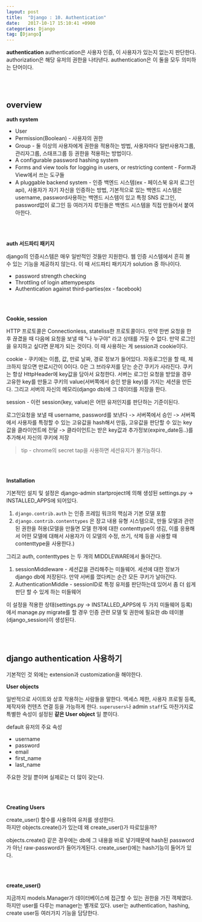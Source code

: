 ```yaml
---
layout: post
title:  "Django : 10. Authentication"
date:   2017-10-17 15:10:41 +0900
categories: Django
tag: [Django]
---
```


**authentication** authentication은 사용자 인증, 이 사용자가 있는지 없는지 판단한다. authorization은 해당 유저의 권한을 나타낸다. authentication은 이 둘을 모두 의미하는 단어이다.

<br><br>

## overview

**auth system**

- User
- Permission(Boolean) - 사용자의 권한
- Group - 둘 이상의 사용자에게 권한을 적용하는 방법, 사용자마다 일반사용자그룹, 관리자그룹, 스태프그룹 등 권한을 적용하는 방법이다.
- A configurable password hashing system
- Forms and view tools for logging in users, or restricting content - Form과 View에서 쓰는 도구들
- A pluggable backend system - 인증 백엔드 시스템(ex - 페이스북 유저 로그인 api), 사용자가 자기 자신을 인증하는 방법, 기본적으로 있는 백엔드 시스템은 username, password사용하는 백엔드 시스템이 있고 특정 SNS 로그인, password없이 로그인 등 여러가지 루틴들은 백엔드 시스템을 직접 만들어서 붙여아한다.

<br><br>

**auth 서드파티 패키지**

django의 인증시스템은 매우 일반적인 것들만 지원한다. 웹 인증 시스템에서 흔히 볼 수 있는 기능을 제공하지 않는다. 이 때 서드파티 패키지가 solution 중 하나이다.

- password strength checking
- Throttling of login attemypespts
- Authentication against third-parties(ex - facebook)

<br><br>

**Cookie, session**

HTTP 프로토콜은 Connectionless, stateliss한 프로토콜이다. 만약 한번 요청을 한 후 끊겼을 때 다음에 요청을 보낼 때 "나 누구야" 라고 상태를 가질 수 없다. 만약 로그인을 유지하고 싶다면 문제가
되는 것이다. 이 때 사용하는 게 session과 cookie이다.


cookie - 쿠키에는 이름, 값, 만료 날짜, 경로 정보가 들어있다. 자동로그인을 할 때, 체크하지 않으면 만료시간이 0이다. 0은 그 브라우저를 닫는 순간 쿠키가 사라진다. 쿠키는 항상 HttpHeader에 key값을 담아서 요청한다. 서버는 로그인 요청을 받았을 경우 고유한 key를 만들고 쿠키의 value(서버쪽에서 승인 받을 key)를 가지는 세션을 만든다.  그리고 서버의 자신의 메모리(django db)에 그 데이터를 저장을 한다.

session - 이런 session(key, value)은 어떤 유저인지를 판단하는 기준이된다.

로그인요청을 보낼 때 username, password를 보낸다 -> 서버쪽에서 승인 -> 서버쪽에서 사용자를 특정할 수 있는 고유값을 hash해서 만듬, 고유값을 판단할 수 있는 key값을 클라이언트에 전달 -> 클라이언트는 받은 key값과 추가정보(expire\_date등..)를 추가해서 자신의 쿠키에 저장

> tip -  chrome의 secret tap을 사용하면 세션유지가 불가능하다.

<br><br>

**Installation**

기본적인 설치 및 설정은 django-admin startproject에 의해 생성된 settings.py -> INSTALLED\_APPS에 되어있다.

1. `django.contrib.auth` 는 인증 프레임 워크의 핵심과 기본 모델 포함
2. `django.contrib.contenttypes` 은 장고 내용 유형 시스템으로, 만들 모델과 관련된 권한을 허용(모델을 만들면 모델 한개에 대한 contenttype이 생김, 이를 응용해서 어떤 모델에 대해서 사용자가 이 모델의 수정, 쓰기, 삭제 등을 사용할 때 contenttype을 사용한다.)

그리고 auth, contenttypes 는 두 개의 MIDDLEWARE에서 돌아간다.

1. sessionMiddleware - 세션값을 관리해주는 미들웨어. 세션에 대한 정보가 django db에 저장된다. 만약 서버를 껐다켜는 순간 모든 쿠키가 날아간다.
2. AuthenticationMiddle - sessionID로 특정 유저를 판단하는데 있어서 좀 더 쉽게 판단 할 수 있게 하는 미들웨어

이 설정을 적용한 상태(settings.py -> INSTALLED\_APPS에 두 가지 미들웨어 등록)에서 manage.py migrate를 할 경우 인증 관련 모델 및 권한에 필요한 db 테이블(django\_session)이 생성된다.

<br><br>

## django authentication 사용하기

기본적인 것 외에는 extension과 customization을 해야한다.

**User objects**

일반적으로 사이트와 상호 작용하는 사람들을 말한다. 엑세스 제한, 사용자 프로필 등록, 제작자와 컨텐츠 연결 등을 가능하게 한다. `superusers`나 admin `staff`도 마찬가지로 특별한 속성이 설정된 **같은 User object** 일 뿐이다.

default 유저의 주요 속성

- username
- password
- email
- first_name
- last_name

주요한 것일 뿐이며 실제로는 더 많이 갖는다.

<br><br>

**Creating Users**

create\_user() 함수를 사용하여 유저를 생성한다.<br>
하지만 objects.create()가 있는데 왜 create\_user()가 따로있을까?

objects.create() 같은 경우에는 db에 그 내용을 바로 넣기때문에 hash된 password가 아닌 raw-password가 들어가게된다. create_user()에는 hash기능이 들어가 있다.

<br><br>

**create_user()**

지금까지 models.Manager가 데이터베이스에 접근할 수 있는 권한을 가진 객체였다. 하지만 user를 다루는 manager는 별개로 있다. user는 authentication, hashing, create user등 여러가지 기능을 담당한다.

